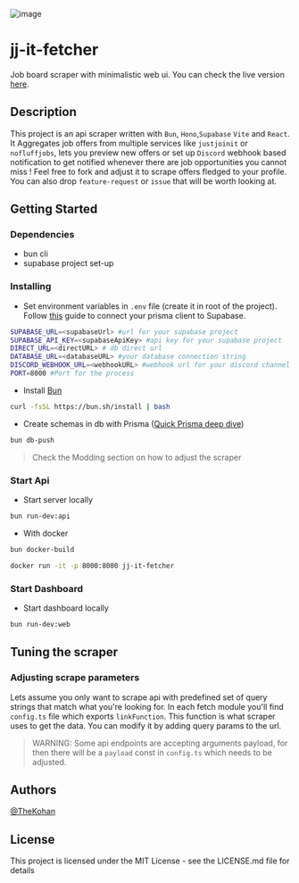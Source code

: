 ![image](https://github.com/TheKohan/jj-it-fetcher/assets/63232710/101e853b-f9a6-4c31-92bc-02b84aadff6d)

# jj-it-fetcher

Job board scraper with minimalistic web ui. You can check the live version [here](https://jj-it-fetcher.kohan.dev/app).

## Description

This project is an api scraper written with `Bun`, `Hono`,`Supabase` `Vite` and `React`. It Aggregates job offers from multiple services like `justjoinit` or `nofluffjobs`, lets you preview new offers or set up `Discord` webhook based notification to get notified whenever there are job opportunities you cannot miss ! Feel free to fork and adjust it to scrape offers fledged to your profile. You can also drop `feature-request` or `issue` that will be worth looking at.

## Getting Started

### Dependencies

- bun cli
- supabase project set-up

### Installing

- Set environment variables in `.env` file (create it in root of the project). Follow [this](https://supabase.com/partners/integrations/prisma) guide to connect your prisma client to Supabase.

```sh
SUPABASE_URL=<supabaseUrl> #url for your supabase project
SUPABASE_API_KEY=<supabaseApiKey> #api key for your supabase project
DIRECT_URL=<directURL> # db direct url
DATABASE_URL=<databaseURL> #your database connection string
DISCORD_WEBHOOK_URL=<webhookURL> #webhook url for your discord channel
PORT=8000 #Port for the process
```

- Install [Bun](https://bun.sh/)

```sh
curl -fsSL https://bun.sh/install | bash
```

- Create schemas in db with Prisma ([Quick Prisma deep dive](https://www.prisma.io/docs/getting-started/setup-prisma/start-from-scratch/relational-databases-typescript-postgresql))

```sh
bun db-push
```

> Check the Modding section on how to adjust the scraper

### Start Api

- Start server locally

```sh
bun run-dev:api
```

- With docker

```sh
bun docker-build

docker run -it -p 8000:8000 jj-it-fetcher
```

### Start Dashboard

- Start dashboard locally

```sh
bun run-dev:web
```

## Tuning the scraper

### Adjusting scrape parameters

Lets assume you only want to scrape api with predefined set of query strings that match what you're looking for. In each fetch module you'll find `config.ts` file which exports `linkFunction`. This function is what scraper uses to get the data. You can modify it by adding query params to the url.

> WARNING: Some api endpoints are accepting arguments payload, for then there will be a `payload` const in `config.ts` which needs to be adjusted.

## Authors

[@TheKohan](https://twitter.com/The_Kohan)

## License

This project is licensed under the MIT License - see the LICENSE.md file for details
